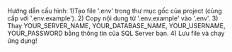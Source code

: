 Hướng dẫn cấu hình:
1)Tạo file '.env' trong thư mục gốc của project (cùng cấp với '.env.example').
2) Copy nội dung từ '.env.example' vào '.env'.
3) Thay YOUR_SERVER_NAME, YOUR_DATABASE_NAME, YOUR_USERNAME, YOUR_PASSWORD bằng thông tin của SQL Server bạn.
4) Lưu file và chạy ứng dụng!
